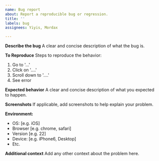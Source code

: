 ```yaml
---
name: Bug report
about: Report a reproducible bug or regression.
title: ''
labels: bug
assignees: Yiyis, Mordax

---
```


**Describe the bug**
A clear and concise description of what the bug is.

**To Reproduce**
Steps to reproduce the behavior:
1. Go to '...'
2. Click on '....'
3. Scroll down to '....'
4. See error

**Expected behavior**
A clear and concise description of what you expected to happen.

**Screenshots**
If applicable, add screenshots to help explain your problem.

**Environment:**
 - OS: [e.g. iOS]
 - Browser [e.g. chrome, safari]
 - Version [e.g. 22]
 - Device: [e.g. iPhone6, Desktop]
 - Etc.

**Additional context**
Add any other context about the problem here.
